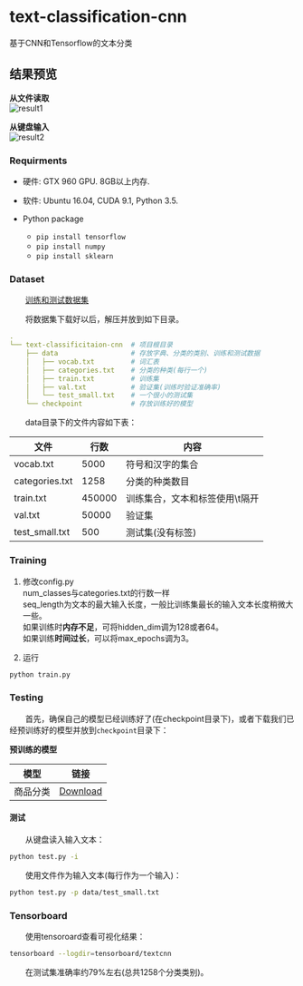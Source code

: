 # text-classification-cnn  
基于CNN和Tensorflow的文本分类

## 结果预览  
**从文件读取**  
![result1](images/result1.png)

**从键盘输入**  
![result2](images/result2.png)


### Requirments

  -  硬件: GTX 960 GPU. 8GB以上内存.
  -  软件: Ubuntu 16.04, CUDA 9.1, Python 3.5.
    
  - Python package  
     -   ```pip install tensorflow```  
     -   ```pip install numpy```  
     -   ```pip install sklearn``` 
     
     
### Dataset
　　[训练和测试数据集](http://www.xyu.ink/wp-content/uploads/2019/05/text-classification-cnn.zip) 

　　将数据集下载好以后，解压并放到如下目录。

```yaml
.     
└── text-classificitaion-cnn  # 项目根目录
    ├── data                  # 存放字典、分类的类别、训练和测试数据
    │   ├── vocab.txt         # 词汇表
    │   ├── categories.txt    # 分类的种类(每行一个)
    │   ├── train.txt         # 训练集
    │   ├── val.txt           # 验证集(训练时验证准确率)
    │   └── test_small.txt    # 一个很小的测试集
    └── checkpoint            # 存放训练好的模型
```
　　data目录下的文件内容如下表：

|文件|行数|内容|  
|---|---|---|  
|vocab.txt|5000|符号和汉字的集合|  
|categories.txt|1258|分类的种类数目|  
|train.txt|450000|训练集合，文本和标签使用\t隔开|  
|val.txt|50000|验证集|
|test_small.txt|500|测试集(没有标签)|
      
     
### Training
1. 修改config.py  
num_classes与categories.txt的行数一样  
seq_length为文本的最大输入长度，一般比训练集最长的输入文本长度稍微大一些。  
如果训练时**内存不足**，可将hidden_dim调为128或者64。  
如果训练**时间过长**，可以将max_epochs调为3。

2. 运行   
```bash
python train.py
```

### Testing  
　　首先，确保自己的模型已经训练好了(在checkpoint目录下)，或者下载我们已经预训练好的模型并放到```checkpoint```目录下：    

**预训练的模型**  

|模型|链接|  
|---|---|   
|商品分类|[Download](http://www.xyu.ink/wp-content/uploads/2019/05/text-classification-cnn.zip)|   

#### 测试 
　　从键盘读入输入文本：  

```bash
python test.py -i
```

　　使用文件作为输入文本(每行作为一个输入)：  

```bash
python test.py -p data/test_small.txt
```

### Tensorboard   
　　使用tensoroard查看可视化结果：  
```bash
tensorboard --logdir=tensorboard/textcnn 
```

　　在测试集准确率约79%左右(总共1258个分类类别)。　　
